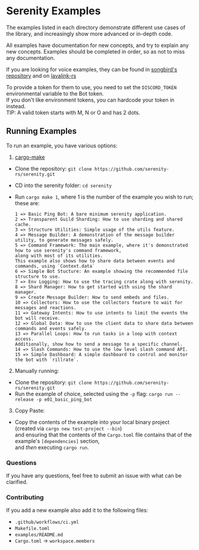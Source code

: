 # Serenity Examples

The examples listed in each directory demonstrate different use cases of the
library, and increasingly show more advanced or in-depth code.

All examples have documentation for new concepts, and try to explain any new
concepts. Examples should be completed in order, so as not to miss any
documentation.

If you are looking for voice examples, they can be found in [songbird's repository](https://github.com/serenity-rs/songbird/tree/current/examples/serenity) and on [lavalink-rs](https://gitlab.com/vicky5124/lavalink-rs/-/tree/master/examples)

To provide a token for them to use, you need to set the `DISCORD_TOKEN`
environmental variable to the Bot token.\
If you don't like environment tokens, you can hardcode your token in instead.\
TIP: A valid token starts with M, N or O and has 2 dots.

## Running Examples

To run an example, you have various options:

1. [cargo-make](https://lib.rs/crates/cargo-make)

- Clone the repository: `git clone https://github.com/serenity-rs/serenity.git`
- CD into the serenity folder: `cd serenity`
- Run `cargo make 1`, where 1 is the number of the example you wish to run; these are:

    ```
    1 => Basic Ping Bot: A bare minimum serenity application.
    2 => Transparent Guild Sharding: How to use sharding and shared cache.
    3 => Structure Utilities: Simple usage of the utils feature.
    4 => Message Builder: A demonstration of the message builder utility, to generate messages safely.
    5 => Command Framework: The main example, where it's demonstrated how to use serenity's command framework,
    along with most of its utilities.
    This example also shows how to share data between events and commands, using `Context.data`
    6 => Simple Bot Stucture: An example showing the recommended file structure to use.
    7 => Env Logging: How to use the tracing crate along with serenity.
    8 => Shard Manager: How to get started with using the shard manager.
    9 => Create Message Builder: How to send embeds and files.
    10 => Collectors: How to use the collectors feature to wait for messages and reactions.
    11 => Gateway Intents: How to use intents to limit the events the bot will receive.
    12 => Global Data: How to use the client data to share data between commands and events safely.
    13 => Parallel Loops: How to run tasks in a loop with context access.
    Additionally, show how to send a message to a specific channel.
    14 => Slash Commands: How to use the low level slash command API.
    15 => Simple Dashboard: A simple dashboard to control and monitor the bot with `rillrate`.
    ```

2. Manually running:

- Clone the repository: `git clone https://github.com/serenity-rs/serenity.git`
- Run the example of choice, selected using the `-p` flag: `cargo run --release -p e01_basic_ping_bot `

3. Copy Paste:

- Copy the contents of the example into your local binary project\
(created via `cargo new test-project --bin`)\
and ensuring that the contents of the `Cargo.toml` file
contains that of the example's `[dependencies]` section,\
and _then_ executing `cargo run`.

### Questions

If you have any questions, feel free to submit an issue with what can be
clarified.

### Contributing

If you add a new example also add it to the following files:

- `.github/workflows/ci.yml`
- `Makefile.toml`
- `examples/README.md`
- `Cargo.toml` -> `workspace.members`
